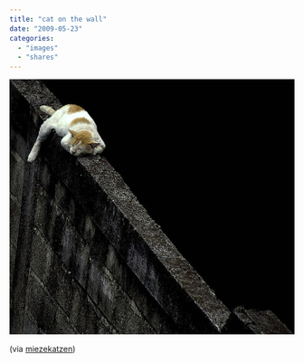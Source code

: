 ```yaml
---
title: "cat on the wall"
date: "2009-05-23"
categories: 
  - "images"
  - "shares"
---
```


![](images/GxlDeM8kxntwaag6KuZZ1otto1_1280.jpg)

(via [miezekatzen](http://miezekatzen.tumblr.com/))
